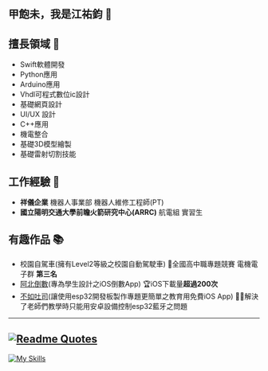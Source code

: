 ## 甲飽未，我是江祐鈞 👋

## 擅長領域 💪
- Swift軟體開發
- Python應用
- Arduino應用
- Vhdl可程式數位ic設計
- 基礎網頁設計
- UI/UX 設計
- C++應用
- 機電整合
- 基礎3D模型繪製
- 基礎雷射切割技能
## 工作經驗 💼
- **祥儀企業** 機器人事業部 機器人維修工程師(PT)
- **國立陽明交通大學前瞻火箭研究中心(ARRC)** 航電組 實習生
## 有趣作品 📚
- 校園自駕車(擁有Level2等級之校園自動駕駛車) 🥉全國高中職專題競賽 電機電子群 **第三名**
- <a href="https://apps.apple.com/tw/app/%E9%98%BF%E5%8C%97%E5%80%92%E6%95%B8/id6473833139" target="_blank">阿北倒數</a>(專為學生設計之iOS倒數App) 🏆iOS下載量**超過200次**
- <a href="https://apps.apple.com/tw/app/%E4%B8%8D%E5%A6%82%E5%90%90%E5%8F%B8/id6502551318" target="_blank">不如吐司</a>(讓使用esp32開發板製作專題更簡單之教育用免費iOS App) 👨‍🏫解決了老師們教學時只能用安卓設備控制esp32藍牙之問題
---
[![Readme Quotes](https://quotes-github-readme.vercel.app/api?type=horizontal&theme=dark&quote=OnedayOrDayone)](https://github.com/piyushsuthar/github-readme-quotes)
---
[![My Skills](https://skillicons.dev/icons?i=apple,swift,arduino,py,qt,figma,vscode,github,flask,gcp,raspberrypi,cpp&theme=light)](https://skillicons.dev)
